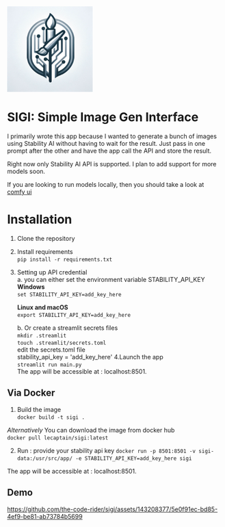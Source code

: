 <img src="https://raw.githubusercontent.com/the-code-rider/sigi/main/logo.png" alt="drawing" width="200"/>

# SIGI: Simple Image Gen Interface

I primarily wrote this app because I wanted to generate a bunch of images using Stability AI without having to wait for the result.
Just pass in one prompt after the other and have the app call the API and store the result.

Right now only Stability AI API is supported. I plan to add support for more models soon. 

If you are looking to run models locally, then you should take a look at [comfy ui](https://github.com/comfyanonymous/ComfyUI)

# Installation

1. Clone the repository
2. Install requirements  
`pip install -r requirements.txt`
3. Setting up API credential  
    a. you can either set the environment variable STABILITY_API_KEY  
    **Windows**    
    `set STABILITY_API_KEY=add_key_here`   
    
    **Linux and macOS**   
    `export STABILITY_API_KEY=add_key_here`

     b. Or create a streamlit secrets files  
     `mkdir .streamlit`  
     `touch .streamlit/secrets.toml`  
      edit the secrets.toml file  
        stability_api_key = 'add_key_here'
4.Launch the app   
`streamlit run main.py`  
 The app will be accessible at : localhost:8501.



## Via Docker

1. Build the image   
`docker build -t sigi .`

*Alternatively* 
You can download the image from docker hub  
`docker pull lecaptain/sigi:latest`

2. Run   : provide your stability api key
`docker run -p 8501:8501 -v sigi-data:/usr/src/app/ -e STABILITY_API_KEY=add_key_here sigi`

The app will be accessible at : localhost:8501.


## Demo  


https://github.com/the-code-rider/sigi/assets/143208377/5e0f91ec-bd85-4ef9-be81-ab73784b5699




